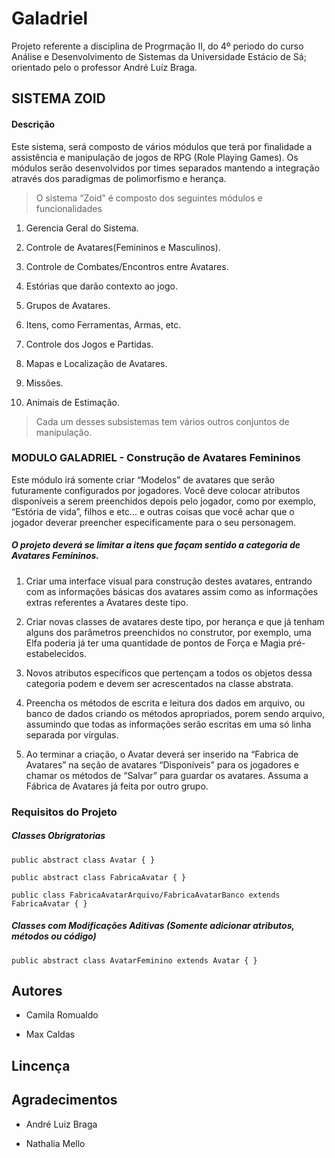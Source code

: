 ﻿# Galadriel

Projeto referente a disciplina de Progrmação II, do 4º periodo do curso Análise e Desenvolvimento de Sistemas da Universidade Estácio de Sá; orientado pelo o professor André Luíz Braga.

## SISTEMA ZOID

#### Descrição 

Este sistema, será composto de vários módulos que terá por finalidade a assistência e manipulação de jogos de RPG (Role Playing Games).  Os módulos serão desenvolvidos por times separados mantendo a integração através dos paradigmas de polimorfismo e herança.

> O sistema “Zoid” é composto dos seguintes módulos e funcionalidades

1.	Gerencia Geral do Sistema.

2.	Controle de Avatares(Femininos e Masculinos).

3.	Controle de Combates/Encontros entre Avatares.

4.	Estórias que darão contexto ao jogo.

5.	Grupos de Avatares.

6.	Itens, como Ferramentas, Armas, etc.

7.	Controle dos Jogos e Partidas.

8.	Mapas e Localização de Avatares.

9.	Missões.

10.	Animais de Estimação.


> Cada um desses subsistemas tem vários outros conjuntos de manipulação.


### MODULO GALADRIEL - Construção de Avatares Femininos

Este módulo irá somente criar “Modelos” de avatares que serão futuramente configurados por jogadores. 
Você deve colocar atributos disponíveis a serem preenchidos depois pelo jogador, como por exemplo, “Estória de vida”, filhos e etc... 
e outras coisas que você achar que o jogador deverar preencher especificamente para o seu personagem. 

##### O projeto deverá se limitar a itens que façam sentido a categoria de Avatares Femininos.

 1.	Criar uma interface visual para construção destes avatares, entrando com as informações básicas dos avatares assim como as informações extras referentes a Avatares deste tipo.
 
 2.	Criar novas classes de avatares deste tipo, por herança e que já tenham alguns dos parâmetros preenchidos no construtor, por exemplo, uma Elfa poderia já ter uma quantidade de pontos de Força e Magia pré-estabelecidos.
 
 3.	Novos atributos específicos que pertençam a todos os objetos dessa categoria podem e devem ser acrescentados na classe abstrata.
 
 4.	Preencha os métodos de escrita e leitura dos dados em arquivo, ou banco de dados criando os métodos apropriados, porem sendo arquivo, assumindo que todas as informações serão escritas em uma só linha separada por vírgulas.
 
 5.	Ao terminar a criação, o Avatar deverá ser inserido na “Fabrica de Avatares” na seção de avatares “Disponíveis” para os jogadores e chamar os métodos de “Salvar” para guardar os avatares.  Assuma a Fábrica de Avatares já feita por outro grupo.

### Requisitos do Projeto

##### Classes Obrigratorias

    public abstract class Avatar { }
    
    public abstract class FabricaAvatar { }
    
    public class FabricaAvatarArquivo/FabricaAvatarBanco extends FabricaAvatar { }

##### Classes com Modificações Aditivas (Somente adicionar atributos, métodos ou código)

    public abstract class AvatarFeminino extends Avatar { }

## Autores

- Camila Romualdo

- Max Caldas

## Lincença


## Agradecimentos

- André Luiz Braga 

- Nathalia Mello
